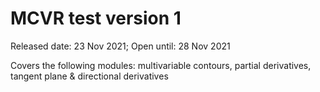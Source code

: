 # MCVR test version 1
Released date: 23 Nov 2021; Open until: 28 Nov 2021

Covers the following modules: multivariable contours, partial derivatives, tangent plane & directional derivatives
